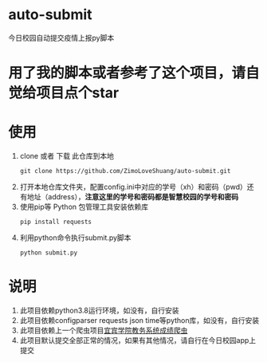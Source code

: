 # auto-submit
今日校园自动提交疫情上报py脚本

# 用了我的脚本或者参考了这个项目，请自觉给项目点个star

# 使用
1. clone 或者 下载 此仓库到本地
    ```shell script
    git clone https://github.com/ZimoLoveShuang/auto-submit.git
    ```
2. 打开本地仓库文件夹，配置config.ini中对应的学号（xh）和密码（pwd）还有地址（address），**注意这里的学号和密码都是智慧校园的学号和密码**
3. 使用pip等 Python 包管理工具安装依赖库
    ```shell script
    pip install requests
    ```
4. 利用python命令执行submit.py脚本
    ```shell script
    python submit.py
    ```

# 说明
1. 此项目依赖python3.8运行环境，如没有，自行安装
2. 此项目依赖configparser requests json time等python库，如没有，自行安装
3. 此项目依赖上一个爬虫项目[宜宾学院教务系统成绩爬虫](https://github.com/ZimoLoveShuang/yibinu-score-crawler.git)
5. 此项目默认提交全部正常的情况，如果有其他情况，请自行在今日校园app上提交
